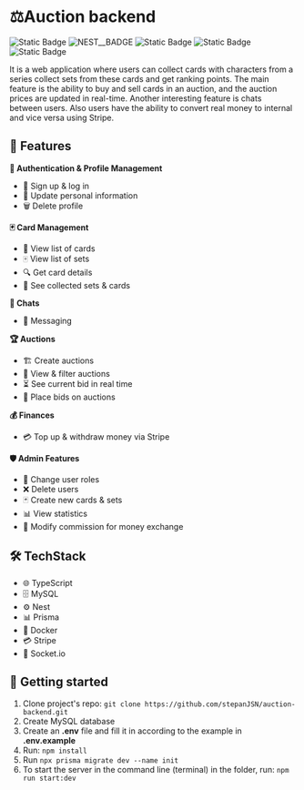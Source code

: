 # ⚖️Auction backend
![Static Badge](https://img.shields.io/badge/typescript-a?&logo=typescript&color=%23D4FAFF)
![NEST__BADGE](https://img.shields.io/badge/nest-7026b9?&logo=nestjs&color=%23E0234E)
![Static Badge](https://img.shields.io/badge/mysql-a?style=flat&logo=mysql&color=white)
![Static Badge](https://img.shields.io/badge/prisma-a?style=flat&logo=prisma&color=%232D3748)
![Static Badge](https://img.shields.io/badge/docker-a?style=flat&logo=docker&color=black)

It is a web application where users can collect cards with characters from a series collect sets from these cards and get ranking points. The main feature is the ability to buy and sell cards in an auction, and the auction prices are updated in real-time. Another interesting feature is chats between users. Also users have the ability to convert real money to internal and vice versa using Stripe.

## 🎯 Features
**🔑 Authentication & Profile Management**

 - 🔐 Sign up & log in
 - 📝 Update personal information
 - 🗑️ Delete profile

**🃏 Card Management**

 - 📜 View list of cards
 - 🀄 View list of sets
 - 🔍 Get card details
 - 🎴 See collected sets & cards

**💬 Chats**

 - 💬 Messaging

**🏆 Auctions**
 - 🏗️ Create auctions
 - 🔎 View & filter auctions
 - ⏳ See current bid in real time
 - 🎯 Place bids on auctions

**💰 Finances**
 - 💳 Top up & withdraw money via Stripe

**🛡️ Admin Features**
 - 👥 Change user roles
 - ❌ Delete users
 - 🃏 Create new cards & sets
 - 📊 View statistics
 - 💱 Modify commission for money exchange

## 🛠️ TechStack

 - 🌐 TypeScript
 - 🗄️ MySQL
 - ⚙️ Nest
 - 📊 Prisma
 - 🐳 Docker
 - 💳 Stripe
 - 🔌 Socket.io

## 🚀 Getting started
1.  Clone project's repo:  `git clone https://github.com/stepanJSN/auction-backend.git`
2.  Create MySQL database
3.  Create an **.env** file and fill it in according to the example in **.env.example**
4.  Run:  `npm install`
5.  Run `npx prisma migrate dev --name init`
6.  To start the server in the command line (terminal) in the folder, run:  `npm run start:dev`
